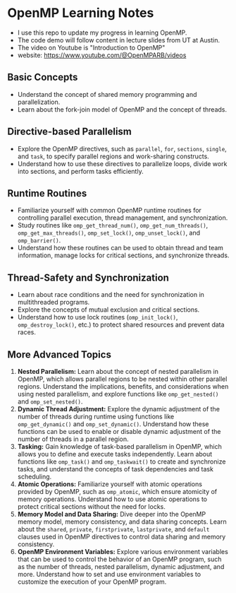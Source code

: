 # OpenMP Learning Notes
- I use this repo to update my progress in learning OpenMP.
- The code demo will follow content in lecture slides from UT at Austin.
- The video on Youtube is "Introduction to OpenMP"
- website: https://www.youtube.com/@OpenMPARB/videos

## Basic Concepts

- Understand the concept of shared memory programming and parallelization.
- Learn about the fork-join model of OpenMP and the concept of threads.

## Directive-based Parallelism

- Explore the OpenMP directives, such as `parallel`, `for`, `sections`, `single`, and `task`, to specify parallel regions and work-sharing constructs.
- Understand how to use these directives to parallelize loops, divide work into sections, and perform tasks efficiently.

## Runtime Routines
   - Familiarize yourself with common OpenMP runtime routines for controlling parallel execution, thread management, and synchronization.
   - Study routines like `omp_get_thread_num()`, `omp_get_num_threads()`, `omp_get_max_threads()`, `omp_set_lock()`, `omp_unset_lock()`, and `omp_barrier()`.
   - Understand how these routines can be used to obtain thread and team information, manage locks for critical sections, and synchronize threads.
## Thread-Safety and Synchronization
   - Learn about race conditions and the need for synchronization in multithreaded programs.
   - Explore the concepts of mutual exclusion and critical sections.
   - Understand how to use lock routines (`omp_init_lock()`, `omp_destroy_lock()`, etc.) to protect shared resources and prevent data races.

## More Advanced Topics

1. **Nested Parallelism:** Learn about the concept of nested parallelism in OpenMP, which allows parallel regions to be nested within other parallel regions. Understand the implications, benefits, and considerations when using nested parallelism, and explore functions like `omp_get_nested()` and `omp_set_nested()`.
2. **Dynamic Thread Adjustment:** Explore the dynamic adjustment of the number of threads during runtime using functions like `omp_get_dynamic()` and `omp_set_dynamic()`. Understand how these functions can be used to enable or disable dynamic adjustment of the number of threads in a parallel region.
3. **Tasking:** Gain knowledge of task-based parallelism in OpenMP, which allows you to define and execute tasks independently. Learn about functions like `omp_task()` and `omp_taskwait()` to create and synchronize tasks, and understand the concepts of task dependencies and task scheduling.
4. **Atomic Operations:** Familiarize yourself with atomic operations provided by OpenMP, such as `omp_atomic`, which ensure atomicity of memory operations. Understand how to use atomic operations to protect critical sections without the need for locks.
5. **Memory Model and Data Sharing:** Dive deeper into the OpenMP memory model, memory consistency, and data sharing concepts. Learn about the `shared`, `private`, `firstprivate`, `lastprivate`, and `default` clauses used in OpenMP directives to control data sharing and memory consistency.
6. **OpenMP Environment Variables:** Explore various environment variables that can be used to control the behavior of an OpenMP program, such as the number of threads, nested parallelism, dynamic adjustment, and more. Understand how to set and use environment variables to customize the execution of your OpenMP program.
